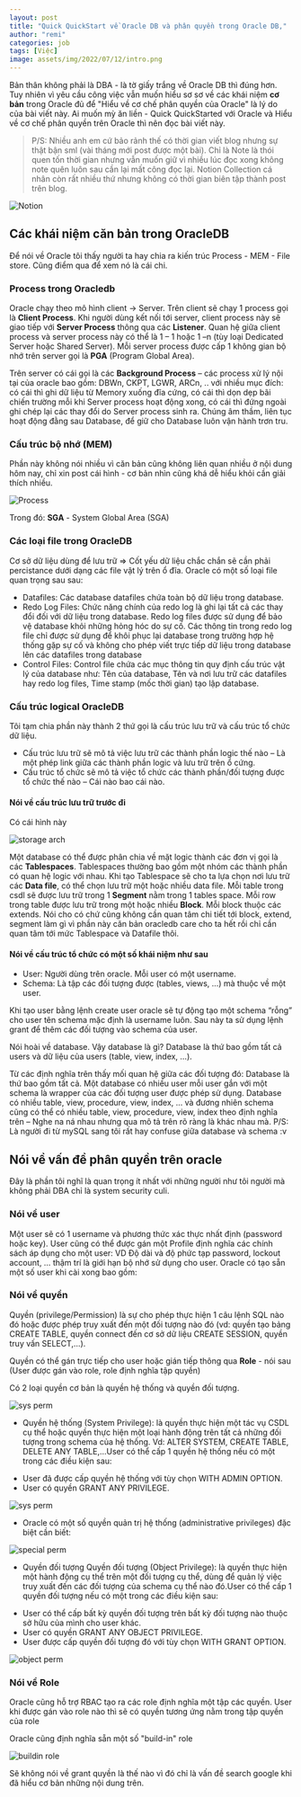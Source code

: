 ```yaml
---
layout: post
title: "Quick QuickStart về Oracle DB và phân quyền trong Oracle DB,"
author: "remi"
categories: job
tags: [Việc]
image: assets/img/2022/07/12/intro.png
---
```


Bản thân không phải là DBA - là tờ giấy trắng về Oracle DB thì đúng hơn. Tuy nhiên vì yêu cầu công việc vẫn muốn hiểu sơ sơ về các khái niệm **cơ bản** trong Oracle đủ để "Hiểu về cơ chế phân quyền của Oracle" là lý do của bài viết này. Ai muốn mỳ ăn liền - Quick QuickStarted với Oracle và Hiểu về cơ chế phân quyền trên Oracle thì nên đọc bài viết này. 

>P/S: Nhiều anh em cứ bảo rảnh thế có thời gian viết blog nhưng sự thật bận sml (vài tháng mới post được một bài). Chỉ là Note là thói quen tốn thời gian nhưng vẫn muốn giữ vì nhiều lúc đọc xong không note quên luôn sau cần lại mất công đọc lại. Notion Collection cá nhân còn rất nhiều thứ nhưng không có thời gian biên tập thành post trên blog. 

![Notion]( {{site.url}}/assets/img/2022/07/12/notion.png)

## Các khái niệm căn bản trong OracleDB

Để nói về Oracle tôi thấy người ta hay chia ra kiến trúc Process - MEM - File store. Cũng điểm qua để xem nó là cái chi. 

### Process trong Oracledb

Oracle chạy theo mô hình client -> Server. Trên client sẽ chạy 1 process gọi là **Client Process**. Khi người dùng kết nối tới server, client process này sẽ giao tiếp với **Server Process** thông qua các **Listener**. Quan hệ giữa client process và server process này có thể là 1 – 1 hoặc 1 –n  (tùy loại Dedicated Server hoặc Shared Server). Mỗi server process được cấp 1 không gian bộ nhớ trên server gọi là **PGA** (Program Global Area).

Trên server có cái gọi là các **Background Process** – các process xử lý nội tại của oracle bao gồm: DBWn, CKPT, LGWR, ARCn, .. với nhiều mục đích: có cái thì ghi dữ liệu từ Memory xuống đĩa cứng, có cái thì dọn dẹp bãi chiến trường mỗi khi Server process hoạt động xong, có cái thì đứng ngoài ghi chép lại các thay đổi do Server process sinh ra. Chúng âm thầm, liên tục hoạt động đằng sau Database, để giữ cho Database luôn vận hành trơn tru.
 
### Cấu trúc bộ nhớ (MEM)

Phần này không nói nhiều vì căn bản cũng không liên quan nhiều ở nội dung hôm nay, chỉ xin post cái hình - cơ bản nhìn cũng khá dễ hiểu khỏi cần giải thích nhiều. 

![Process]( {{site.url}}/assets/img/2022/07/12/process.png)

Trong đó: **SGA** - System Global Area (SGA)

### Các loại file trong OracleDB

Cơ sở dữ liệu dùng để lưu trữ => Cốt yếu dữ liệu chắc chắn sẽ cần phải percistance dưới dạng các file vật lý trên ổ đĩa. Oracle có một số loại file quan trọng sau sau:

* Datafiles: Các database datafiles chứa toàn bộ dữ liệu trong database.
* Redo Log Files: Chức năng chính của redo log là ghi lại tất cả các thay đổi đối với dữ liệu trong database. Redo log files được sử dụng để bảo vệ database khỏi những hỏng hóc do sự cố. Các thông tin trong redo log file chỉ được sử dụng để khôi phục lại database trong trường hợp hệ thống gặp sự cố và không cho phép viết trực tiếp dữ liệu trong database lên các datafiles trong database
* Control Files: Control file chứa các mục thông tin quy định cấu trúc vật lý của database như: Tên của database, Tên và nơi lưu trữ các datafiles hay redo log files, Time stamp (mốc thời gian) tạo lập database. 

### Cấu trúc logical OracleDB

Tôi tạm chia phần này thành 2 thứ gọi là cấu trúc lưu trữ và cấu trúc tổ chức dữ liệu. 

* Cấu trúc lưu trữ sẽ mô tả việc lưu trữ các thành phần logic thế nào – Là một phép link giữa các thành phần logic và lưu trữ trên ổ cứng. 
* Cấu trúc tổ chức sẽ mô tả việc tổ chức các thành phần/đối tượng được tổ chức thế nào – Cái nào bao cái nào. 

#### Nói về cấu trúc lưu trữ trước đi

Có cái hình này

![storage arch]( {{site.url}}/assets/img/2022/07/12/storagearch.png)
 
Một database có thể được phân chia về mặt logic thành các đơn vị gọi là các **Tablespaces**.  Tablespaces thường bao gồm một nhóm các thành phần có quan hệ logic với nhau. Khi tạo Tablespace sẽ cho ta lựa chọn nơi lưu trữ các **Data file**, có thể chọn lưu trữ một hoặc nhiều data file. Mỗi table trong csdl sẽ được lưu trữ trong 1 **Segment** nằm trong 1 tables space. Mỗi row trong table được lưu trữ  trong một hoặc nhiều **Block**. Mỗi block thuộc các extends. Nói cho có chứ cũng không cần quan tâm chi tiết tới block, extend, segment làm gì vì phần này căn bản oracledb care cho ta hết rồi chỉ cần quan tâm tới mức Tablespace và Datafile thôi.

#### Nói về cấu trúc tổ chức có một số khái niệm như sau

* User: Người dùng trên oracle. Mỗi user có một username.
* Schema: Là tập các đối tượng được (tables, views, …) mà thuộc về một user.

Khi tạo user bằng lệnh create user  oracle sẽ tự động tạo một schema “rỗng” cho user tên schema mặc định là username luôn. Sau này ta sử dụng lệnh grant để thêm các đối tượng vào schema của user.

Nói hoài về database. Vậy database là gì? Database là thứ bao gồm tất cả users và dữ liệu của users (table, view, index, …). 

Từ các định nghĩa trên thấy mối quan hệ giữa các đối tượng đó: Database là thứ bao gồm tất cả. Một database có nhiều user mỗi user gắn với một schema là wrapper của các đối tượng user được phép sử dụng. Database có nhiều table, view, procedure, view, index, … và đương nhiên schema cũng có thể có nhiều table, view, procedure, view, index theo định nghĩa trên – Nghe na ná nhau nhưng qua mô tả trên rõ ràng là khác nhau mà. P/S: Là người đi từ mySQL sang tôi rất hay confuse giữa database và schema :v 

## Nói về vấn đề phân quyền trên oracle

Đây là phần tôi nghĩ là quan trọng ít nhất với những người như tôi người mà không phải DBA chỉ là system security culi.

### Nói về user

Một user sẽ có 1 username và phương thức xác thực nhất định (password hoặc key). User cũng có thể được gán một Profile định nghĩa các chính sách áp dụng cho một user: VD Độ dài và độ phức tạp password, lockout account, … thậm trí là giới hạn bộ nhớ sử dụng cho user.
Oracle có tạo sẵn một số user khi cài xong bao gồm:
 
### Nói về quyền

Quyền (privilege/Permission) là sự cho phép thực hiện 1 câu lệnh SQL nào đó hoặc được phép truy xuất đến một đối tượng nào đó (vd: quyền tạo bảng CREATE TABLE, quyền connect đến cơ sở dữ liệu CREATE SESSION, quyền truy vấn SELECT,…).

Quyền có thể gán trực tiếp cho user hoặc gián tiếp thông qua **Role** - nói sau (User được gán vào role, role định nghĩa tập quyền)

Có 2 loại quyền cơ bản là quyền hệ thống và quyền đối tượng.

![sys perm]( {{site.url}}/assets/img/2022/07/12/overviewperm.png) 
  
*	Quyền hệ thống (System Privilege): là quyền thực hiện một tác vụ CSDL cụ thể hoặc quyền thực hiện một loại hành động trên tất cả những đối tượng trong schema của hệ thống. Vd: ALTER SYSTEM, CREATE TABLE, DELETE ANY TABLE,…User có thể cấp 1 quyền hệ thống nếu có một trong các điều kiện sau:
-	User đã được cấp quyền hệ thống với tùy chọn WITH ADMIN OPTION.
-	User có quyền GRANT ANY PRIVILEGE. 

![sys perm]( {{site.url}}/assets/img/2022/07/12/sysperm.png) 

-	Oracle có một số quyền quản trị hệ thống (administrative privileges) đặc biệt cần biết:

![special perm]( {{site.url}}/assets/img/2022/07/12/specialrole.png) 

*	Quyền đối tượng Quyền đối tượng (Object Privilege): là quyền thực hiện một hành động cụ thể trên một đối tượng cụ thể, dùng để quản lý việc truy xuất đến các đối tượng của schema cụ thể nào đó.User có thể cấp 1 quyền đối tượng nếu có một trong các điều kiện sau:
-	User có thể cấp bất kỳ quyền đối tượng trên bất kỳ đối tượng nào thuộc sở hữu của mình cho user khác.
-	User có quyền GRANT ANY OBJECT PRIVILEGE.
-	User được cấp quyền đối tượng đó với tùy chọn WITH GRANT OPTION.
 
![object perm]( {{site.url}}/assets/img/2022/07/12/objectperm.png) 

### Nói về Role

Oracle cũng hỗ trợ RBAC tạo ra các role định nghĩa một tập các quyền. User khi được gán vào role nào thì sẽ có quyền tương ứng nằm trong tập quyền của role

Oracle cũng định nghĩa sẵn một số "build-in" role
 
![buildin role]( {{site.url}}/assets/img/2022/07/12/buildinrole.png) 

Sẽ không nói về grant quyền là thế nào vì đó chỉ là vấn đề search google khi đã hiểu cơ bản những nội dung trên.
